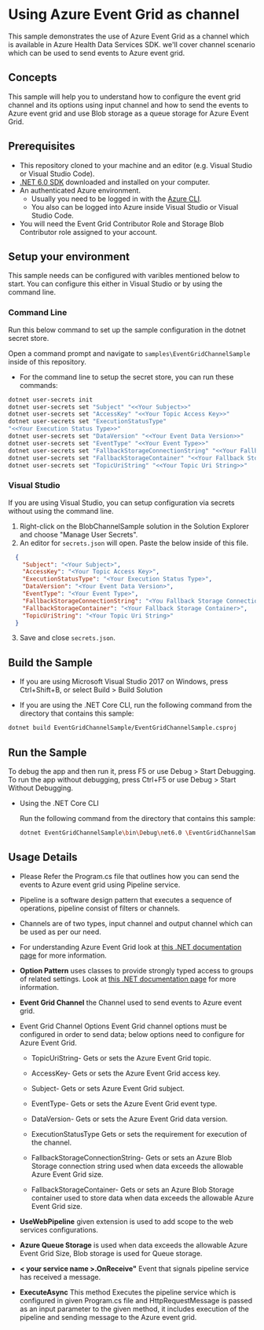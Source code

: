 # Using Azure Event Grid as channel
This sample demonstrates the use of Azure Event Grid as a channel which is available in Azure Health Data Services SDK. we'll cover channel scenario which can be used to send events to Azure event grid.

## Concepts
This sample will help you to understand how to configure the event grid channel and its options using input channel and how to send the events to Azure event grid and use Blob storage as a queue storage for Azure Event Grid.  
## Prerequisites

- This repository cloned to your machine and an editor (e.g. Visual Studio or Visual Studio Code).
- [.NET 6.0 SDK](https://dotnet.microsoft.com/download) downloaded and installed on your computer.
- An authenticated Azure environment.
  - Usually you need to be logged in with the [Azure CLI](https://docs.microsoft.com/cli/azure/).
  - You also can be logged into Azure inside Visual Studio or Visual Studio Code.
- You will need the Event Grid Contributor Role and Storage Blob Contributor role assigned to your account.

## Setup your environment

This sample needs can be configured with varibles mentioned below to start. You can configure this either in Visual Studio or by using the command line.

### Command Line

Run this below command to set up the sample configuration in the dotnet secret store.

Open a command prompt and navigate to `samples\EventGridChannelSample` inside of this repository.

- For the command line to setup the secret store, you can run these commands:

```bash
dotnet user-secrets init 
dotnet user-secrets set "Subject" "<<Your Subject>>" 
dotnet user-secrets set "AccessKey" "<<Your Topic Access Key>>"
dotnet user-secrets set "ExecutionStatusType" 
"<<Your Execution Status Type>>"
dotnet user-secrets set "DataVersion" "<<Your Event Data Version>>" 
dotnet user-secrets set "EventType" "<<Your Event Type>>" 
dotnet user-secrets set "FallbackStorageConnectionString" "<<Your Fallback Storage Connection String>>"
dotnet user-secrets set "FallbackStorageContainer" "<<Your Fallback Storage Container>>"
dotnet user-secrets set "TopicUriString" "<<Your Topic Uri String>>"
```

### Visual Studio

If you are using Visual Studio, you can setup configuration via secrets without using the command line.

 1. Right-click on the BlobChannelSample solution in the Solution Explorer and choose "Manage User Secrets".
 2. An editor for `secrets.json` will open. Paste the below inside of this file.

```json
  {
    "Subject": "<Your Subject>",
    "AccessKey": "<Your Topic Access Key>",
    "ExecutionStatusType": "<Your Execution Status Type>",
    "DataVersion": "<Your Event Data Version>", 
    "EventType": "<Your Event Type>",  
    "FallbackStorageConnectionString": "<You Fallback Storage Connection String>", 
    "FallbackStorageContainer": "<Your Fallback Storage Container>", 
    "TopicUriString": "<Your Topic Uri String>" 
  }
```

3. Save and close `secrets.json`.

## Build the Sample 

- If you are using Microsoft Visual Studio 2017 on Windows, press Ctrl+Shift+B, or select Build > Build Solution 

- If you are using the .NET Core CLI, run the following command from the directory that contains this sample: 

```bash
dotnet build EventGridChannelSample/EventGridChannelSample.csproj 
```

## Run the Sample 

To debug the app and then run it, press F5 or use Debug > Start Debugging. To run the app without debugging, press Ctrl+F5 or use Debug > Start Without Debugging. 

- Using the .NET Core CLI 

    Run the following command from the directory that contains this sample: 

    ```bash
    dotnet EventGridChannelSample\bin\Debug\net6.0 \EventGridChannelSample.dll
    ```

## Usage Details

- Please Refer the Program.cs file that outlines how you can send the events to Azure event grid using Pipeline service. 

- Pipeline is a software design pattern that executes a sequence of operations, pipeline consist of filters or channels. 

- Channels are of two types, input channel and output channel which can be used as per our need. 
- For understanding Azure Event Grid look at [this .NET documentation page](https://docs.microsoft.com/en-us/azure/event-grid/overview) for more information.

- **Option Pattern** uses classes to provide strongly typed access to groups of related settings. Look at [this .NET documentation page](https://docs.microsoft.com/dotnet/api/overview/azure/identity-readme#environment-variables) for more information.
- **Event Grid Channel** the Channel used to send events to Azure event grid. 
- Event Grid Channel Options Event Grid channel options must be configured in order to send data; below options need to configure for Azure Event Grid. 

  - TopicUriString- Gets or sets the Azure Event Grid topic. 

  - AccessKey- Gets or sets the Azure Event Grid access key. 

  - Subject- Gets or sets Azure Event Grid subject. 

  - EventType- Gets or sets the Azure Event Grid event type. 

  - DataVersion- Gets or sets the Azure Event Grid data version.  

  - ExecutionStatusType Gets or sets the requirement for execution of the channel. 

  - FallbackStorageConnectionString- Gets or sets an Azure Blob Storage connection string used when data exceeds the allowable Azure Event Grid size. 

   - FallbackStorageContainer- Gets or sets an Azure Blob Storage container used to store data when data exceeds the allowable Azure Event Grid size.
- **UseWebPipeline** given extension is used to add scope to the web services configurations.
- **Azure Queue Storage** is used when data exceeds the allowable Azure Event Grid Size, Blob storage is used for Queue storage.
- **< your service name >.OnReceive"** Event that signals pipeline service has received a message.
- **ExecuteAsync** This method Executes the pipeline service which is configured in given Program.cs file and HttpRequestMessage is passed as an input parameter to the given method, it includes execution of the pipeline and sending message to the Azure event grid. 